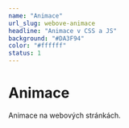 ```yaml
---
name: "Animace"
url_slug: webove-animace
headline: "Animace v CSS a JS"
background: "#DA3F94"
color: "#ffffff"
status: 1
---
```


# Animace

Animace na webových stránkách.
